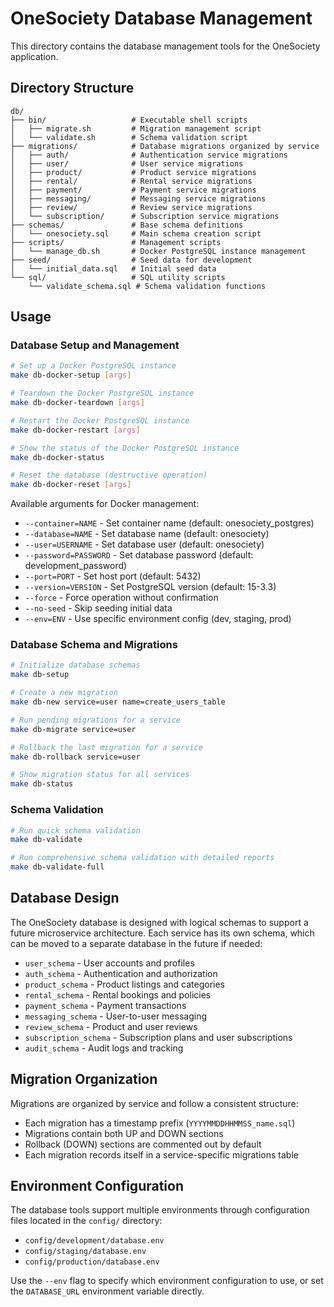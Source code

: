 # OneSociety Database Management

This directory contains the database management tools for the OneSociety application.

## Directory Structure

```
db/
├── bin/                   # Executable shell scripts
│   ├── migrate.sh         # Migration management script
│   └── validate.sh        # Schema validation script
├── migrations/            # Database migrations organized by service
│   ├── auth/              # Authentication service migrations
│   ├── user/              # User service migrations
│   ├── product/           # Product service migrations
│   ├── rental/            # Rental service migrations
│   ├── payment/           # Payment service migrations
│   ├── messaging/         # Messaging service migrations
│   ├── review/            # Review service migrations
│   └── subscription/      # Subscription service migrations
├── schemas/               # Base schema definitions
│   └── onesociety.sql     # Main schema creation script
├── scripts/               # Management scripts
│   └── manage_db.sh       # Docker PostgreSQL instance management
├── seed/                  # Seed data for development
│   └── initial_data.sql   # Initial seed data
└── sql/                   # SQL utility scripts
    └── validate_schema.sql # Schema validation functions
```

## Usage

### Database Setup and Management

```bash
# Set up a Docker PostgreSQL instance
make db-docker-setup [args]

# Teardown the Docker PostgreSQL instance
make db-docker-teardown [args]

# Restart the Docker PostgreSQL instance
make db-docker-restart [args]

# Show the status of the Docker PostgreSQL instance
make db-docker-status

# Reset the database (destructive operation)
make db-docker-reset [args]
```

Available arguments for Docker management:
- `--container=NAME` - Set container name (default: onesociety_postgres)
- `--database=NAME` - Set database name (default: onesociety)
- `--user=USERNAME` - Set database user (default: onesociety)
- `--password=PASSWORD` - Set database password (default: development_password)
- `--port=PORT` - Set host port (default: 5432)
- `--version=VERSION` - Set PostgreSQL version (default: 15-3.3)
- `--force` - Force operation without confirmation
- `--no-seed` - Skip seeding initial data
- `--env=ENV` - Use specific environment config (dev, staging, prod)

### Database Schema and Migrations

```bash
# Initialize database schemas
make db-setup

# Create a new migration
make db-new service=user name=create_users_table

# Run pending migrations for a service
make db-migrate service=user

# Rollback the last migration for a service
make db-rollback service=user

# Show migration status for all services
make db-status
```

### Schema Validation

```bash
# Run quick schema validation
make db-validate

# Run comprehensive schema validation with detailed reports
make db-validate-full
```

## Database Design

The OneSociety database is designed with logical schemas to support a future microservice architecture. Each service has its own schema, which can be moved to a separate database in the future if needed:

- `user_schema` - User accounts and profiles
- `auth_schema` - Authentication and authorization
- `product_schema` - Product listings and categories
- `rental_schema` - Rental bookings and policies
- `payment_schema` - Payment transactions
- `messaging_schema` - User-to-user messaging
- `review_schema` - Product and user reviews
- `subscription_schema` - Subscription plans and user subscriptions
- `audit_schema` - Audit logs and tracking

## Migration Organization

Migrations are organized by service and follow a consistent structure:
- Each migration has a timestamp prefix (`YYYYMMDDHHMMSS_name.sql`)
- Migrations contain both UP and DOWN sections
- Rollback (DOWN) sections are commented out by default
- Each migration records itself in a service-specific migrations table

## Environment Configuration

The database tools support multiple environments through configuration files located in the `config/` directory:
- `config/development/database.env`
- `config/staging/database.env`
- `config/production/database.env`

Use the `--env` flag to specify which environment configuration to use, or set the `DATABASE_URL` environment variable directly. 
